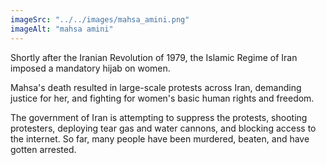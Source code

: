 ```yaml
---
imageSrc: "../../images/mahsa_amini.png"
imageAlt: "mahsa amini"
---
```


Shortly after the Iranian Revolution of 1979, the Islamic Regime of Iran imposed a mandatory hijab on women.

Mahsa's death resulted in large-scale protests across Iran, demanding justice for her, and fighting for women's basic human rights and freedom. 

The government of Iran is attempting to suppress the protests, shooting protesters, deploying tear gas and water cannons, and blocking access to the internet. So far, many people have been murdered, beaten, and have gotten arrested.
